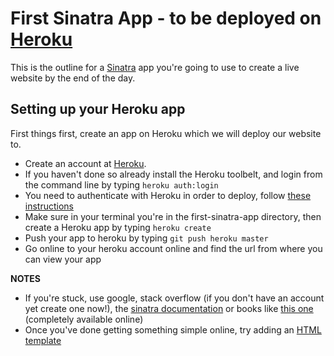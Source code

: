 # First Sinatra App - to be deployed on [Heroku](http://heroku.com)

This is the outline for a [Sinatra](http://www.sinatrarb.com/) app you're going to use to create a live website by the end of the day.

## Setting up your Heroku app

First things first, create an app on Heroku which we will deploy our website to.

* Create an account at [Heroku](http://heroku.com/signup).
* If you haven't done so already install the Heroku toolbelt, and login from the command line by typing `heroku auth:login`
* You need to authenticate with Heroku in order to deploy, follow [these instructions](https://devcenter.heroku.com/articles/keys)
* Make sure in your terminal you're in the first-sinatra-app directory, then create a Heroku app by typing `heroku create`
* Push your app to heroku by typing `git push heroku master`
* Go online to your heroku account online and find the url from where you can view your app

**NOTES**

* If you're stuck, use google, stack overflow (if you don't have an account yet create one now!), the [sinatra documentation](http://www.sinatrarb.com/intro.html) or books like [this one](http://sinatra-book.gittr.com/) (completely available online)
* Once you've done getting something simple online, try adding an [HTML template](http://sinatra-book.gittr.com/#templates)